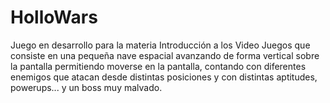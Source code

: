 # HolloWars

Juego en desarrollo para la materia Introducción a los Video Juegos que consiste en una pequeña nave espacial avanzando de forma vertical sobre la pantalla permitiendo moverse en la pantalla, contando con diferentes enemigos que atacan desde distintas posiciones y con distintas aptitudes, powerups... y un boss muy malvado.
